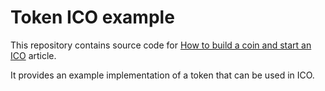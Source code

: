 # Token ICO example

This repository contains source code for [How to build a coin and start an ICO](http://espeo.eu/blog/how-start-an-ethereum-ico/) article.

It provides an example implementation of a token that can be used in ICO.
